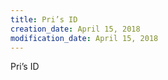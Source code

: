 ```yaml
---
title: Pri’s ID
creation_date: April 15, 2018
modification_date: April 15, 2018
---
```



Pri’s ID

